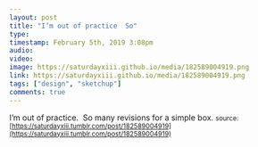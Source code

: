 ```yaml
---
layout: post
title: "I’m out of practice  So"
type: 
timestamp: February 5th, 2019 3:08pm
audio: 
video: 
image: https://saturdayxiii.github.io/media/182589004919.png
link: https://saturdayxiii.github.io/media/182589004919.png
tags: ["design", "sketchup"]
comments: true
---
```

I’m out of practice.  So many revisions for a simple box.
<small>source: [https://saturdayxiii.tumblr.com/post/182589004919](https://saturdayxiii.tumblr.com/post/182589004919)</small>